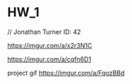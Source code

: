 # HW_1
// Jonathan Turner ID: 42

https://imgur.com/a/x2r3N1C


https://imgur.com/a/cqfn6D1


project gif https://imgur.com/a/FqozBBd

